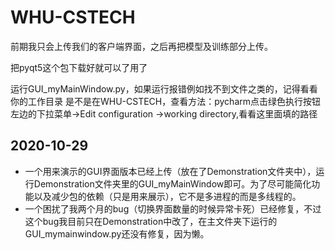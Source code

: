 # WHU-CSTECH

前期我只会上传我们的客户端界面，之后再把模型及训练部分上传。

把pyqt5这个包下载好就可以了用了

运行GUI_myMainWindow.py，如果运行报错例如找不到文件之类的，记得看看你的工作目录
是不是在WHU-CSTECH，查看方法：pycharm点击绿色执行按钮左边的下拉菜单->Edit configuration
->working directory,看看这里面填的路径



## 2020-10-29
- 一个用来演示的GUI界面版本已经上传（放在了Demonstration文件夹中），运行Demonstration文件夹里的GUI_myMainWindow即可。为了尽可能简化功能以及减少包的依赖（只是用来展示），它不是多进程的而是多线程的。
- 一个困扰了我两个月的bug（切换界面数量的时候异常卡死）已经修复，不过这个bug我目前只在Demonstration中改了，在主文件夹下运行的GUI_mymainwindow.py还没有修复，因为懒。
